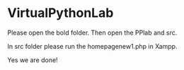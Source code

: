 # VirtualPythonLab

Please open the bold folder. Then open the PPlab and src. 

In src folder please run the homepagenew1.php in Xampp.

Yes we are done!

